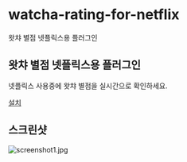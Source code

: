 # watcha-rating-for-netflix
왓챠 별점 넷플릭스용 플러그인

## 왓챠 별점 넷플릭스용 플러그인
넷플릭스 사용중에 왓챠 별점을 실시간으로 확인하세요.

[설치](https://chrome.google.com/webstore/detail/watcha-rating-for-netflix/dhbmedpcgmmdnpfghnkcodafbkbpiije)

## 스크린샷
![screenshot1.jpg](https://images.velog.io/post-images/pelogvc/498cadb0-0963-11ea-a46f-1f4d49d20a8c/unnamed.jpg)
